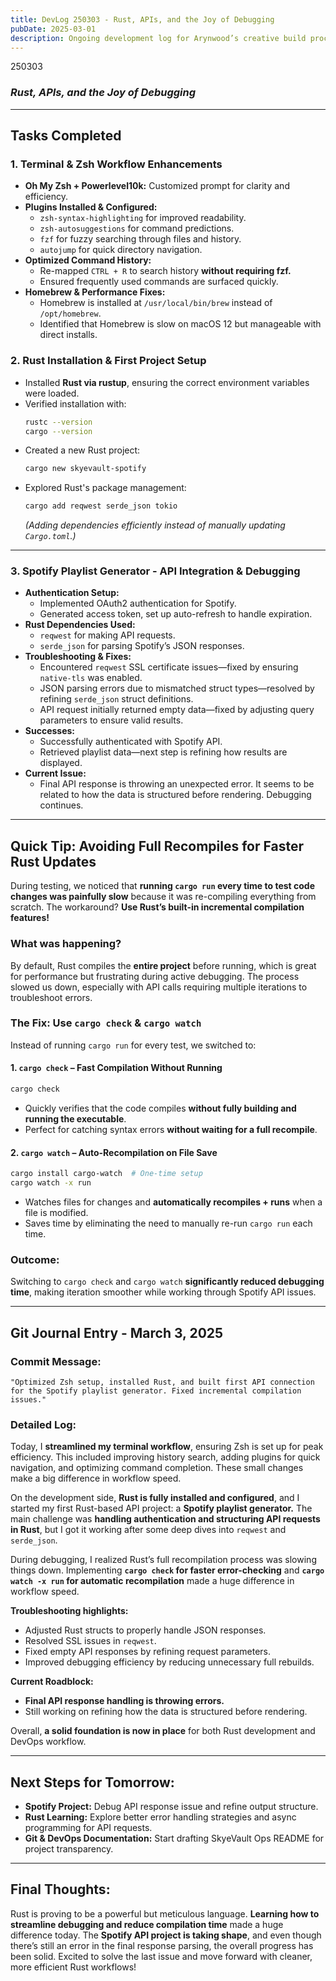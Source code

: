 ```yaml
---
title: DevLog 250303 - Rust, APIs, and the Joy of Debugging
pubDate: 2025-03-01
description: Ongoing development log for Arynwood’s creative build process.
---
```

250303
### *Rust, APIs, and the Joy of Debugging*  

---

## **Tasks Completed**  

### **1. Terminal & Zsh Workflow Enhancements**  
- **Oh My Zsh + Powerlevel10k:** Customized prompt for clarity and efficiency.  
- **Plugins Installed & Configured:**  
  - `zsh-syntax-highlighting` for improved readability.  
  - `zsh-autosuggestions` for command predictions.  
  - `fzf` for fuzzy searching through files and history.  
  - `autojump` for quick directory navigation.  
- **Optimized Command History:**  
  - Re-mapped `CTRL + R` to search history **without requiring fzf.**  
  - Ensured frequently used commands are surfaced quickly.  
- **Homebrew & Performance Fixes:**  
  - Homebrew is installed at `/usr/local/bin/brew` instead of `/opt/homebrew`.  
  - Identified that Homebrew is slow on macOS 12 but manageable with direct installs.  

### **2. Rust Installation & First Project Setup**  
- Installed **Rust via rustup**, ensuring the correct environment variables were loaded.  
- Verified installation with:  
  ```sh
  rustc --version  
  cargo --version  
  ```
- Created a new Rust project:  
  ```sh
  cargo new skyevault-spotify
  ```
- Explored Rust's package management:  
  ```sh
  cargo add reqwest serde_json tokio
  ```
  *(Adding dependencies efficiently instead of manually updating `Cargo.toml`.)*  

---

### **3. Spotify Playlist Generator - API Integration & Debugging**  
- **Authentication Setup:**  
  - Implemented OAuth2 authentication for Spotify.  
  - Generated access token, set up auto-refresh to handle expiration.  
- **Rust Dependencies Used:**  
  - `reqwest` for making API requests.  
  - `serde_json` for parsing Spotify’s JSON responses.  
- **Troubleshooting & Fixes:**  
  - Encountered `reqwest` SSL certificate issues—fixed by ensuring `native-tls` was enabled.  
  - JSON parsing errors due to mismatched struct types—resolved by refining `serde_json` struct definitions.  
  - API request initially returned empty data—fixed by adjusting query parameters to ensure valid results.  
- **Successes:**  
  - Successfully authenticated with Spotify API.  
  - Retrieved playlist data—next step is refining how results are displayed.  
- **Current Issue:**  
  - Final API response is throwing an unexpected error. It seems to be related to how the data is structured before rendering. Debugging continues.  

---

## **Quick Tip: Avoiding Full Recompiles for Faster Rust Updates**  
During testing, we noticed that **running `cargo run` every time to test code changes was painfully slow** because it was re-compiling everything from scratch. The workaround? **Use Rust’s built-in incremental compilation features!**  

### **What was happening?**  
By default, Rust compiles the **entire project** before running, which is great for performance but frustrating during active debugging. The process slowed us down, especially with API calls requiring multiple iterations to troubleshoot errors.  

### **The Fix: Use `cargo check` & `cargo watch`**  
Instead of running `cargo run` for every test, we switched to:  

#### **1. `cargo check` – Fast Compilation Without Running**  
```sh
cargo check
```
- Quickly verifies that the code compiles **without fully building and running the executable**.  
- Perfect for catching syntax errors **without waiting for a full recompile**.  

#### **2. `cargo watch` – Auto-Recompilation on File Save**  
```sh
cargo install cargo-watch  # One-time setup
cargo watch -x run
```
- Watches files for changes and **automatically recompiles + runs** when a file is modified.  
- Saves time by eliminating the need to manually re-run `cargo run` each time.  

### **Outcome:**  
Switching to `cargo check` and `cargo watch` **significantly reduced debugging time**, making iteration smoother while working through Spotify API issues.  

---

## **Git Journal Entry - March 3, 2025**  

### **Commit Message:**  
```
"Optimized Zsh setup, installed Rust, and built first API connection for the Spotify playlist generator. Fixed incremental compilation issues."
```

### **Detailed Log:**  
Today, I **streamlined my terminal workflow**, ensuring Zsh is set up for peak efficiency. This included improving history search, adding plugins for quick navigation, and optimizing command completion. These small changes make a big difference in workflow speed.  

On the development side, **Rust is fully installed and configured**, and I started my first Rust-based API project: a **Spotify playlist generator.** The main challenge was **handling authentication and structuring API requests in Rust**, but I got it working after some deep dives into `reqwest` and `serde_json`.  

During debugging, I realized Rust’s full recompilation process was slowing things down. Implementing **`cargo check` for faster error-checking** and **`cargo watch -x run` for automatic recompilation** made a huge difference in workflow speed.  

**Troubleshooting highlights:**  
- Adjusted Rust structs to properly handle JSON responses.  
- Resolved SSL issues in `reqwest`.  
- Fixed empty API responses by refining request parameters.  
- Improved debugging efficiency by reducing unnecessary full rebuilds.  

**Current Roadblock:**  
- **Final API response handling is throwing errors.**  
- Still working on refining how the data is structured before rendering.  

Overall, **a solid foundation is now in place** for both Rust development and DevOps workflow.  

---

## **Next Steps for Tomorrow:**  
- **Spotify Project:** Debug API response issue and refine output structure.  
- **Rust Learning:** Explore better error handling strategies and async programming for API requests.  
- **Git & DevOps Documentation:** Start drafting SkyeVault Ops README for project transparency.  

---

## **Final Thoughts:**  
Rust is proving to be a powerful but meticulous language. **Learning how to streamline debugging and reduce compilation time** made a huge difference today. The **Spotify API project is taking shape**, and even though there’s still an error in the final response parsing, the overall progress has been solid. Excited to solve the last issue and move forward with cleaner, more efficient Rust workflows!  
